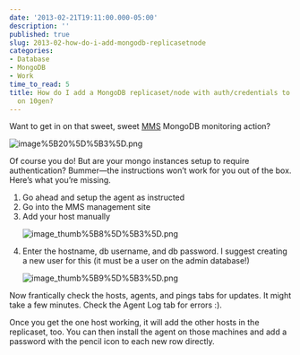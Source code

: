 ```yaml
---
date: '2013-02-21T19:11:00.000-05:00'
description: ''
published: true
slug: 2013-02-how-do-i-add-mongodb-replicasetnode
categories:
- Database
- MongoDB
- Work
time_to_read: 5
title: How do I add a MongoDB replicaset/node with auth/credentials to MMS monitor
  on 10gen?
---
```



Want to get in on that sweet, sweet [MMS](http://www.10gen.com/products/mongodb-monitoring-service) MongoDB monitoring action? 

![image%5B20%5D%5B3%5D.png](image%5B20%5D%5B3%5D.png)

Of course you do! But are your mongo instances setup to require authentication? Bummer—the instructions won’t work for you out of the box. Here’s what you’re missing.  <ol> <li>Go ahead and setup the agent as instructed</li> <li>Go into the MMS management site</li> <li>Add your host manually

![image_thumb%5B8%5D%5B3%5D.png](image_thumb%5B8%5D%5B3%5D.png)</li> <li>Enter the hostname, db username, and db password. I suggest creating a new user for this (it must be a user on the admin database!)

![image_thumb%5B9%5D%5B3%5D.png](image_thumb%5B9%5D%5B3%5D.png)</li></ol>

Now frantically check the hosts, agents, and pings tabs for updates. It might take a few minutes. Check the Agent Log tab for errors :).

Once you get the one host working, it will add the other hosts in the replicaset, too. You can then install the agent on those machines and add a password with the pencil icon to each new row directly.